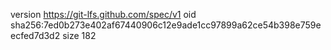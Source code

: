 version https://git-lfs.github.com/spec/v1
oid sha256:7ed0b273e402af67440906c12e9ade1cc97899a62ce54b398e759eecfed7d3d2
size 182
